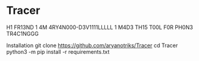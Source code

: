 # Tracer
H1 FR13ND 1 4M 4RY4N000-D3V1111LLLLL
1 M4D3 TH15 T00L F0R PH0N3 TR4C1NGGG

Installation
git clone https://github.com/aryanotriks/Tracer
cd Tracer
python3 -m pip install -r requirements.txt
